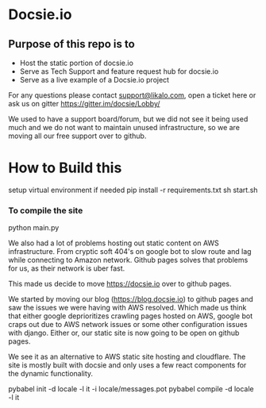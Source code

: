 # Docsie.io 

## Purpose of this repo is to        
   
* Host the static portion of docsie.io       
* Serve as Tech Support and feature request hub for docsie.io  
* Serve as a live example of a Docsie.io project 
 
For any questions please contact support@likalo.com, open a ticket here or ask us on gitter https://gitter.im/docsie/Lobby/ 

We used to have a support board/forum, but we did not see it being used much and we do not want to maintain unused infrastructure, so we are moving all our free support over to github.



# How to Build this


setup virtual environment if needed
pip install -r requirements.txt
sh start.sh

### To compile the site
python main.py


We also had a lot of problems hosting out static content on AWS infrastructure. From cryptic soft 404's on google bot to slow route and lag while connecting to Amazon network. Github pages solves that problems for us, as their network is uber fast.

This made us decide to move https://docsie.io over to github pages.

We started by moving our blog (https://blog.docsie.io) to github pages and saw the issues we were having with AWS resolved. Which made us think that either google deprioritizes crawling pages hosted on AWS, google bot craps out due to AWS
network issues or some other configuration issues with django. Either or, our static site is now going to be open on github pages.

We see it as an alternative to AWS static site hosting and cloudflare. The site is mostly built with docsie and only uses a few
react components for the dynamic functionality.

pybabel init -d locale -l it -i locale/messages.pot
pybabel compile -d locale -l it

